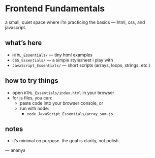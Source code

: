 # Frontend Fundamentals

a small, quiet space where i’m practicing the basics — html, css, and javascript.

## what’s here
- `HTML_Essentials/` — tiny html examples
- `CSS_Essentials/` — a simple stylesheet i play with
- `JavaScript_Essentials/` — short scripts (arrays, loops, strings, etc.)

## how to try things
- open `HTML_Essentials/index.html` in your browser
- for js files, you can:
  - paste code into your browser console, or
  - run with node:
    - `node JavaScript_Essentials/array_sum.js`

## notes
- it’s minimal on purpose. the goal is clarity, not polish.

— ananya
